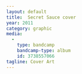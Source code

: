 ```yaml
---
layout: default
title:  Secret Sauce cover
year: 2011
category: graphic
media:
  -
    type: bandcamp
    bandcamp-type: album
    id: 3738557066
tagline: Cover Art
---
```

